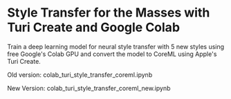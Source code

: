 # Style Transfer for the Masses with Turi Create and Google Colab

Train a deep learning model for neural style transfer with 5 new styles using free Google's Colab GPU and convert the model to CoreML using Apple's Turi Create.

Old version: colab_turi_style_transfer_coreml.ipynb

New Version: colab_turi_style_transfer_coreml_new.ipynb

